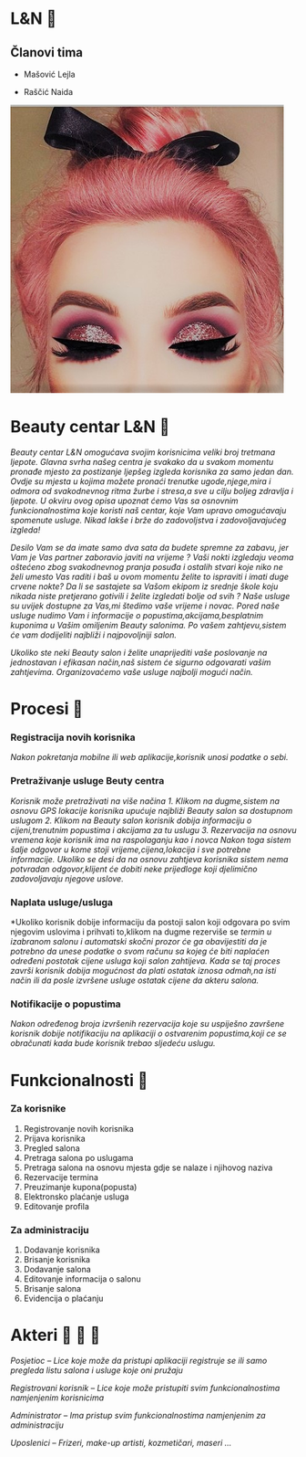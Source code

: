 # **L&N** :ribbon:

## Članovi tima
- Mašović Lejla

- Raščić Naida 

![nesto](slika.jpg)


# Beauty centar L&N :ribbon:

*Beauty centar L&N omogućava svojim korisnicima veliki broj tretmana ljepote. Glavna svrha našeg centra je svakako da u svakom momentu  pronađe mjesto za postizanje ljepšeg izgleda  korisnika za samo jedan dan.  Ovdje su mjesta u kojima možete pronaći trenutke ugode,njege,mira i odmora od svakodnevnog ritma žurbe i stresa,a sve u cilju boljeg zdravlja i ljepote. U okviru ovog opisa upoznat ćemo Vas sa osnovnim funkcionalnostima koje koristi naš centar, koje Vam upravo omogućavaju spomenute usluge. Nikad lakše i brže do zadovoljstva i zadovoljavajućeg izgleda!*

*Desilo Vam se da imate samo dva sata da budete spremne za zabavu, jer Vam je Vas partner zaboravio javiti na vrijeme ? Vaši nokti izgledaju veoma oštećeno zbog svakodnevnog pranja posuđa i ostalih stvari koje niko ne želi umesto Vas raditi i baš u ovom momentu želite to ispraviti i imati duge crvene nokte? Da li se sastajete sa Vašom ekipom iz srednje škole koju nikada niste pretjerano gotivili i želite izgledati bolje od svih ?  Naše usluge su uvijek dostupne za Vas,mi štedimo vaše vrijeme i novac. Pored naše usluge nudimo Vam i informacije o popustima,akcijama,besplatnim kuponima u Vašim omiljenim Beauty salonima. Po vašem zahtjevu,sistem će vam dodijeliti najbliži i najpovoljniji salon.*

*Ukoliko ste neki Beauty salon i želite unaprijediti vaše poslovanje na jednostavan i efikasan način,naš sistem će sigurno odgovarati vašim zahtjevima. Organizovaćemo vaše usluge najbolji mogući način.*


# Procesi :dragon_face:

### Registracija novih korisnika
*Nakon pokretanja mobilne ili web aplikacije,korisnik unosi podatke o sebi.*

### Pretraživanje usluge Beuty centra 
*Korisnik može pretraživati na više načina*
*1.	Klikom na dugme,sistem na osnovu GPS lokacije korisnika upućuje najbliži Beauty salon sa dostupnom uslugom*
*2.	Klikom na Beauty salon korisnik dobija informaciju o cijeni,trenutnim popustima i akcijama za tu uslugu*
*3.	Rezervacija na osnovu vremena koje korisnik ima na raspolaganju kao i novca*
*Nakon toga sistem šalje odgovor u kome stoji vrijeme,cijena,lokacija i sve potrebne informacije. Ukoliko se desi da na osnovu zahtjeva* *korisnika sistem nema potvradan odgovor,klijent će dobiti neke prijedloge koji djelimično zadovoljavaju njegove uslove.* 

### Naplata usluge/usluga
*Ukoliko korisnik dobije informaciju da postoji salon koji odgovara po svim njegovim uslovima i prihvati to,klikom na dugme rezerviše se *termin u izabranom salonu i automatski skočni prozor će ga obavijestiti da je potrebno da unese podatke o svom računu sa kojeg će biti* *naplaćen određeni postotak cijene usluga koji salon zahtijeva. Kada se taj proces završi korisnik dobija mogućnost da plati ostatak* *iznosa odmah,na isti način ili da posle izvršene usluge ostatak cijene da akteru salona.*

### Notifikacije o popustima 
*Nakon određenog broja izvršenih rezervacija koje su uspiješno završene korisnik dobije notifikaciju na aplikaciji o ostvarenim* *popustima,koji ce se obračunati kada bude korisnik trebao sljedeću uslugu.*



# Funkcionalnosti :princess:

### Za korisnike 
1.	Registrovanje novih korisnika
2.	Prijava korisnika
3.	Pregled salona
4.	Pretraga salona po uslugama
5.	Pretraga salona na osnovu mjesta gdje se nalaze i njihovog naziva
6.	Rezervacije termina
7.	Preuzimanje kupona(popusta)
8.	Elektronsko plaćanje usluga
9.	Editovanje profila


### Za administraciju
1.	Dodavanje korisnika
2.	Brisanje korisnika
3.	Dodavanje salona
4.	Editovanje informacija o salonu
5.	Brisanje salona
6.	Evidencija o plaćanju 



# Akteri :nail_care: :haircut: :lipstick:

*Posjetioc – Lice koje može da pristupi aplikaciji registruje se ili samo pregleda listu salona i usluge koje oni pružaju*

*Registrovani korisnik – Lice koje može pristupiti svim funkcionalnostima namjenjenim korisnicima*

*Administrator – Ima pristup svim funkcionalnostima namjenjenim za administraciju*

*Uposlenici – Frizeri, make-up artisti, kozmetičari, maseri ...*


